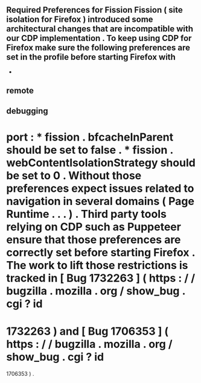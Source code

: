 #
Required
Preferences
for
Fission
Fission
(
site
isolation
for
Firefox
)
introduced
some
architectural
changes
that
are
incompatible
with
our
CDP
implementation
.
To
keep
using
CDP
for
Firefox
make
sure
the
following
preferences
are
set
in
the
profile
before
starting
Firefox
with
-
-
remote
-
debugging
-
port
:
*
fission
.
bfcacheInParent
should
be
set
to
false
.
*
fission
.
webContentIsolationStrategy
should
be
set
to
0
.
Without
those
preferences
expect
issues
related
to
navigation
in
several
domains
(
Page
Runtime
.
.
.
)
.
Third
party
tools
relying
on
CDP
such
as
Puppeteer
ensure
that
those
preferences
are
correctly
set
before
starting
Firefox
.
The
work
to
lift
those
restrictions
is
tracked
in
[
Bug
1732263
]
(
https
:
/
/
bugzilla
.
mozilla
.
org
/
show_bug
.
cgi
?
id
=
1732263
)
and
[
Bug
1706353
]
(
https
:
/
/
bugzilla
.
mozilla
.
org
/
show_bug
.
cgi
?
id
=
1706353
)
.

